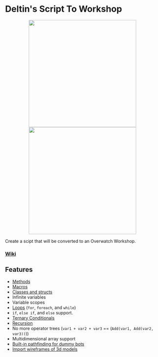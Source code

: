 # Deltin's Script To Workshop
<center>
<img src="https://i.imgur.com/38SWJCm.png" alt="" height="350"/>
<img src="https://i.imgur.com/hFdmeew.png" alt="" height="350"/>
</center>

Create a scipt that will be converted to an Overwatch Workshop.

### [Wiki](https://github.com/ItsDeltin/Overwatch-Script-To-Workshop/wiki)

## Features
- [Methods](https://github.com/ItsDeltin/Overwatch-Script-To-Workshop/wiki/Methods-and-Macros)
- [Macros](https://github.com/ItsDeltin/Overwatch-Script-To-Workshop/wiki/Methods-and-Macros)
- [Classes and structs](https://github.com/ItsDeltin/Overwatch-Script-To-Workshop/wiki/Classes-and-Structs)
- Infinite variables
- Variable scopes
- [Loops](https://github.com/ItsDeltin/Overwatch-Script-To-Workshop/wiki/Loops) (`for`, `foreach`, and `while`)
- `if`, `else if`, and `else` support.
- [Ternary Conditionals](https://github.com/ItsDeltin/Overwatch-Script-To-Workshop/wiki/Ternary-Conditionals)
- [Recursion](https://github.com/ItsDeltin/Overwatch-Script-To-Workshop/wiki/Methods-and-Macros#recursion)
- No more operator trees (`var1 + var2 + var3` == (`Add(var1, Add(var2, var3))`))
- Multidimensional array support
- [Built-in pathfinding for dummy bots](https://github.com/ItsDeltin/Overwatch-Script-To-Workshop/wiki/Pathfinding)
- [Import wireframes of 3d models](https://github.com/ItsDeltin/Overwatch-Script-To-Workshop/wiki/Importing-Models-and-Custom-Text)